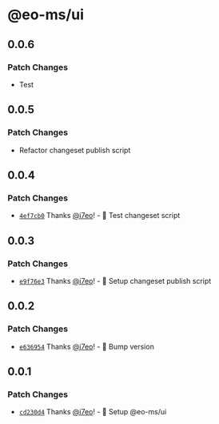 # @eo-ms/ui

## 0.0.6

### Patch Changes

- Test

## 0.0.5

### Patch Changes

- Refactor changeset publish script

## 0.0.4

### Patch Changes

- [`4ef7cb0`](https://github.com/eopol/eo-monorepo-starter/commit/4ef7cb04959a1ac76d216bed438540f93354a679) Thanks [@i7eo](https://github.com/i7eo)! - 🔨 Test changeset script

## 0.0.3

### Patch Changes

- [`e9f76e3`](https://github.com/eopol/eo-monorepo-starter/commit/e9f76e38aef10d5f2b5a2b2e73f84120f70f9b17) Thanks [@i7eo](https://github.com/i7eo)! - 🔨 Setup changeset publish script

## 0.0.2

### Patch Changes

- [`e636954`](https://github.com/eopol/eo-monorepo-starter/commit/e636954e39aaa90fc7bc682d6e0c58e020ba25a3) Thanks [@i7eo](https://github.com/i7eo)! - 🎉 Bump version

## 0.0.1

### Patch Changes

- [`cd230d4`](https://github.com/eopol/eo-monorepo-starter/commit/cd230d409126709d10afbf5af9b3062f6e360daf) Thanks [@i7eo](https://github.com/i7eo)! - 🚀 Setup @eo-ms/ui
